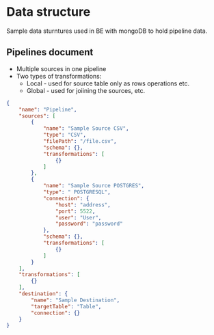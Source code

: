 # Data structure
Sample data sturntures used in BE with mongoDB to hold pipeline data.
## Pipelines document
* Multiple sources in one pipeline
* Two types of transformations:
    * Local - used for source table only as rows operations etc.
    * Global - used for joiining the sources, etc.    
```json
{
    "name": "Pipeline",
    "sources": [
        {
            "name": "Sample Source CSV",
            "type": "CSV",
            "filePath": "/file.csv",
            "schema": {},
            "transformations": [
                {}
            ]
        },
        {
            "name": "Sample Source POSTGRES",
            "type": " POSTGRESQL",
            "connection": {
                "host": "address",
                "port": 5522,
                "user": "User",
                "password": "password"
            },
            "schema": {},
            "transformations": [
                {}
            ]
        }
    ],
    "transformations": [
        {}
    ],
    "destination": {
        "name": "Sample Destination",
        "targetTable": "Table",
        "connection": {}
    }
}
```